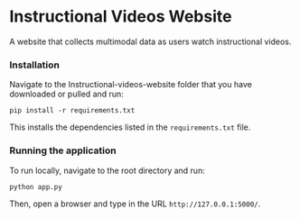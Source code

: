 # Instructional Videos Website
A website that collects multimodal data as users watch instructional videos.

### Installation

Navigate to the Instructional-videos-website folder that you have downloaded or pulled and run: 

```pip install -r requirements.txt``` 

This installs the dependencies listed in the  ```requirements.txt``` file.

### Running the application

To run locally, navigate to the root directory and run:

```python app.py```

Then, open a browser and type in the URL ```http://127.0.0.1:5000/```.

